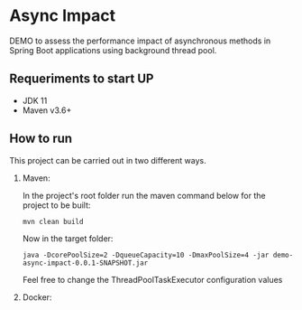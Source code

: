 # Async Impact
DEMO to assess the performance impact of asynchronous methods in Spring Boot applications using background thread pool.

## Requeriments to start UP

- JDK 11
- Maven v3.6+

## How to run

This project can be carried out in two different ways.

1. Maven:

   In the project's root folder run the maven command below for the project to be built:
    ```
    mvn clean build
    ```
   Now in the target folder:
   ```
   java -DcorePoolSize=2 -DqueueCapacity=10 -DmaxPoolSize=4 -jar demo-async-impact-0.0.1-SNAPSHOT.jar
    ```
   Feel free to change the ThreadPoolTaskExecutor configuration values


2. Docker: